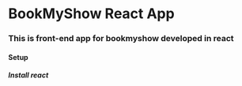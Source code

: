 # BookMyShow React App
### This is front-end app for bookmyshow developed in react

#### Setup
##### Install react
